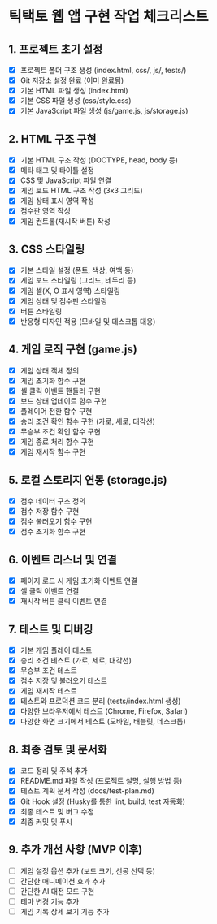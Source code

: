 # 틱택토 웹 앱 구현 작업 체크리스트

## 1. 프로젝트 초기 설정

- [x] 프로젝트 폴더 구조 생성 (index.html, css/, js/, tests/)
- [x] Git 저장소 설정 완료 (이미 완료됨)
- [x] 기본 HTML 파일 생성 (index.html)
- [x] 기본 CSS 파일 생성 (css/style.css)
- [x] 기본 JavaScript 파일 생성 (js/game.js, js/storage.js)

## 2. HTML 구조 구현

- [x] 기본 HTML 구조 작성 (DOCTYPE, head, body 등)
- [x] 메타 태그 및 타이틀 설정
- [x] CSS 및 JavaScript 파일 연결
- [x] 게임 보드 HTML 구조 작성 (3x3 그리드)
- [x] 게임 상태 표시 영역 작성
- [x] 점수판 영역 작성
- [x] 게임 컨트롤(재시작 버튼) 작성

## 3. CSS 스타일링

- [x] 기본 스타일 설정 (폰트, 색상, 여백 등)
- [x] 게임 보드 스타일링 (그리드, 테두리 등)
- [x] 게임 셀(X, O 표시 영역) 스타일링
- [x] 게임 상태 및 점수판 스타일링
- [x] 버튼 스타일링
- [x] 반응형 디자인 적용 (모바일 및 데스크톱 대응)

## 4. 게임 로직 구현 (game.js)

- [x] 게임 상태 객체 정의
- [x] 게임 초기화 함수 구현
- [x] 셀 클릭 이벤트 핸들러 구현
- [x] 보드 상태 업데이트 함수 구현
- [x] 플레이어 전환 함수 구현
- [x] 승리 조건 확인 함수 구현 (가로, 세로, 대각선)
- [x] 무승부 조건 확인 함수 구현
- [x] 게임 종료 처리 함수 구현
- [x] 게임 재시작 함수 구현

## 5. 로컬 스토리지 연동 (storage.js)

- [x] 점수 데이터 구조 정의
- [x] 점수 저장 함수 구현
- [x] 점수 불러오기 함수 구현
- [x] 점수 초기화 함수 구현

## 6. 이벤트 리스너 및 연결

- [x] 페이지 로드 시 게임 초기화 이벤트 연결
- [x] 셀 클릭 이벤트 연결
- [x] 재시작 버튼 클릭 이벤트 연결

## 7. 테스트 및 디버깅

- [x] 기본 게임 플레이 테스트
- [x] 승리 조건 테스트 (가로, 세로, 대각선)
- [x] 무승부 조건 테스트
- [x] 점수 저장 및 불러오기 테스트
- [x] 게임 재시작 테스트
- [x] 테스트와 프로덕션 코드 분리 (tests/index.html 생성)
- [x] 다양한 브라우저에서 테스트 (Chrome, Firefox, Safari)
- [x] 다양한 화면 크기에서 테스트 (모바일, 태블릿, 데스크톱)

## 8. 최종 검토 및 문서화

- [x] 코드 정리 및 주석 추가
- [x] README.md 파일 작성 (프로젝트 설명, 실행 방법 등)
- [x] 테스트 계획 문서 작성 (docs/test-plan.md)
- [x] Git Hook 설정 (Husky를 통한 lint, build, test 자동화)
- [x] 최종 테스트 및 버그 수정
- [x] 최종 커밋 및 푸시

## 9. 추가 개선 사항 (MVP 이후)

- [ ] 게임 설정 옵션 추가 (보드 크기, 선공 선택 등)
- [ ] 간단한 애니메이션 효과 추가
- [ ] 간단한 AI 대전 모드 구현
- [ ] 테마 변경 기능 추가
- [ ] 게임 기록 상세 보기 기능 추가
